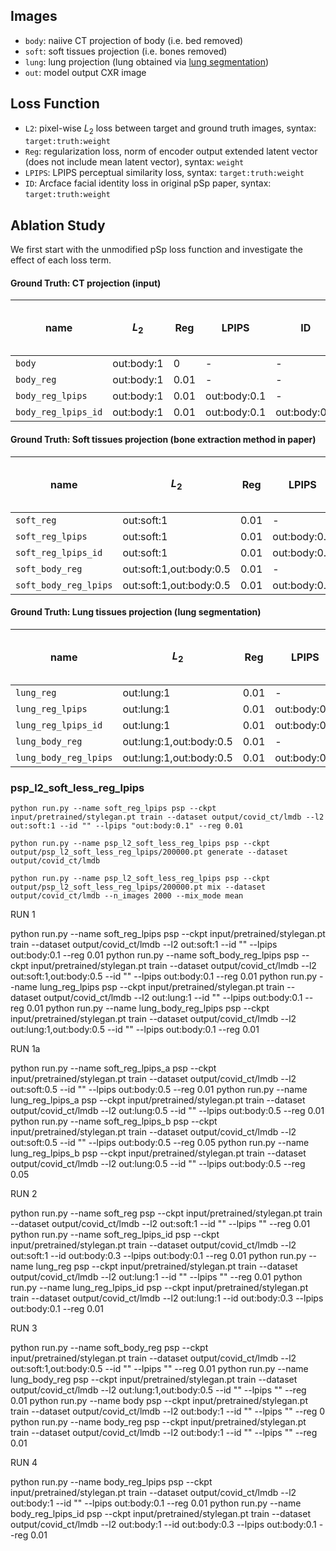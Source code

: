 ## Images
- `body`: naiive CT projection of body (i.e. bed removed)
- `soft`: soft tissues projection (i.e. bones removed)
- `lung`: lung projection (lung obtained via [lung segmentation](https://github.com/JoHof/lungmask))
- `out`: model output CXR image

## Loss Function
- `L2`: pixel-wise $L_2$ loss between target and ground truth images, syntax: `target:truth:weight`
- `Reg`: regularization loss, norm of encoder output extended latent vector (does not include mean latent vector), syntax: `weight`
- `LPIPS`: LPIPS perceptual similarity loss, syntax: `target:truth:weight`
- `ID`: Arcface facial identity loss in original pSp paper, syntax: `target:truth:weight`

## Ablation Study

We first start with the unmodified pSp loss function and investigate the effect of each loss term.

#### Ground Truth: CT projection (input)

| name                | $L_2$      | Reg  | LPIPS        | ID           | outcome                                                   | fidelity | pathology and structural preservation |
| ------------------- | ---------- | ---- | ------------ | ------------ | --------------------------------------------------------- | -------- | ------------------------------------- |
| `body`              | out:body:1 | 0    | -            | -            | <span style="color: red; font-weight: 700;">FAILED</span> |          |                                       |
| `body_reg`          | out:body:1 | 0.01 | -            | -            | <span style="color: red; font-weight: 700;">FAILED</span> |          |                                       |
| `body_reg_lpips`    | out:body:1 | 0.01 | out:body:0.1 | -            | <span style="color: red; font-weight: 700;">FAILED</span> |          |                                       |
| `body_reg_lpips_id` | out:body:1 | 0.01 | out:body:0.1 | out:body:0.3 | <span style="color: red; font-weight: 700;">FAILED</span> |          |                                       |

#### Ground Truth: Soft tissues projection (bone extraction method in paper)


| name                  | $L_2$                   | Reg  | LPIPS        | ID           | outcome | fidelity | pathology and structural preservation |
| --------------------- | ----------------------- | ---- | ------------ | ------------ | ------- | -------- | ------------------------------------- |
| `soft_reg`            | out:soft:1              | 0.01 | -            | -            |         |          |                                       |
| `soft_reg_lpips`      | out:soft:1              | 0.01 | out:body:0.1 | -            |         |          |                                       |
| `soft_reg_lpips_id`   | out:soft:1              | 0.01 | out:body:0.1 | out:body:0.3 |         |          |                                       |
| `soft_body_reg`       | out:soft:1,out:body:0.5 | 0.01 | -            | -            |         |          |                                       |
| `soft_body_reg_lpips` | out:soft:1,out:body:0.5 | 0.01 | out:body:0.1 | -            |         |          |                                       |

#### Ground Truth: Lung tissues projection (lung segmentation)


| name                  | $L_2$                   | Reg  | LPIPS        | ID           | outcome | fidelity | pathology and structural preservation |
| --------------------- | ----------------------- | ---- | ------------ | ------------ | ------- | -------- | ------------------------------------- |
| `lung_reg`            | out:lung:1              | 0.01 | -            | -            |         |          |                                       |
| `lung_reg_lpips`      | out:lung:1              | 0.01 | out:body:0.1 | -            |         |          |                                       |
| `lung_reg_lpips_id`   | out:lung:1              | 0.01 | out:body:0.1 | out:body:0.3 |         |          |                                       |
| `lung_body_reg`       | out:lung:1,out:body:0.5 | 0.01 | -            | -            |         |          |                                       |
| `lung_body_reg_lpips` | out:lung:1,out:body:0.5 | 0.01 | out:body:0.1 | -            |         |          |                                       |


### psp_l2_soft_less_reg_lpips

`python run.py --name soft_reg_lpips psp --ckpt input/pretrained/stylegan.pt train --dataset output/covid_ct/lmdb --l2 out:soft:1 --id "" --lpips "out:body:0.1" --reg 0.01`

`python run.py --name psp_l2_soft_less_reg_lpips psp --ckpt output/psp_l2_soft_less_reg_lpips/200000.pt generate --dataset output/covid_ct/lmdb`

`python run.py --name psp_l2_soft_less_reg_lpips psp --ckpt output/psp_l2_soft_less_reg_lpips/200000.pt mix --dataset output/covid_ct/lmdb --n_images 2000 --mix_mode mean`


RUN 1

python run.py --name soft_reg_lpips psp --ckpt input/pretrained/stylegan.pt train --dataset output/covid_ct/lmdb --l2 out:soft:1 --id "" --lpips out:body:0.1 --reg 0.01
python run.py --name soft_body_reg_lpips psp --ckpt input/pretrained/stylegan.pt train --dataset output/covid_ct/lmdb --l2 out:soft:1,out:body:0.5 --id "" --lpips out:body:0.1 --reg 0.01
python run.py --name lung_reg_lpips psp --ckpt input/pretrained/stylegan.pt train --dataset output/covid_ct/lmdb --l2 out:lung:1 --id "" --lpips out:body:0.1 --reg 0.01
python run.py --name lung_body_reg_lpips psp --ckpt input/pretrained/stylegan.pt train --dataset output/covid_ct/lmdb --l2 out:lung:1,out:body:0.5 --id "" --lpips out:body:0.1 --reg 0.01

RUN 1a

python run.py --name soft_reg_lpips_a psp --ckpt input/pretrained/stylegan.pt train --dataset output/covid_ct/lmdb --l2 out:soft:0.5 --id "" --lpips out:body:0.5 --reg 0.01
python run.py --name lung_reg_lpips_a psp --ckpt input/pretrained/stylegan.pt train --dataset output/covid_ct/lmdb --l2 out:lung:0.5 --id "" --lpips out:body:0.5 --reg 0.01
python run.py --name soft_reg_lpips_b psp --ckpt input/pretrained/stylegan.pt train --dataset output/covid_ct/lmdb --l2 out:soft:0.5 --id "" --lpips out:body:0.5 --reg 0.05
python run.py --name lung_reg_lpips_b psp --ckpt input/pretrained/stylegan.pt train --dataset output/covid_ct/lmdb --l2 out:lung:0.5 --id "" --lpips out:body:0.5 --reg 0.05

RUN 2

python run.py --name soft_reg psp --ckpt input/pretrained/stylegan.pt train --dataset output/covid_ct/lmdb --l2 out:soft:1 --id "" --lpips "" --reg 0.01
python run.py --name soft_reg_lpips_id psp --ckpt input/pretrained/stylegan.pt train --dataset output/covid_ct/lmdb --l2 out:soft:1 --id out:body:0.3 --lpips out:body:0.1 --reg 0.01
python run.py --name lung_reg psp --ckpt input/pretrained/stylegan.pt train --dataset output/covid_ct/lmdb --l2 out:lung:1 --id "" --lpips "" --reg 0.01
python run.py --name lung_reg_lpips_id psp --ckpt input/pretrained/stylegan.pt train --dataset output/covid_ct/lmdb --l2 out:lung:1 --id out:body:0.3 --lpips out:body:0.1 --reg 0.01

RUN 3

python run.py --name soft_body_reg psp --ckpt input/pretrained/stylegan.pt train --dataset output/covid_ct/lmdb --l2 out:soft:1,out:body:0.5 --id "" --lpips "" --reg 0.01
python run.py --name lung_body_reg psp --ckpt input/pretrained/stylegan.pt train --dataset output/covid_ct/lmdb --l2 out:lung:1,out:body:0.5 --id "" --lpips "" --reg 0.01
python run.py --name body psp --ckpt input/pretrained/stylegan.pt train --dataset output/covid_ct/lmdb --l2 out:body:1 --id "" --lpips "" --reg 0
python run.py --name body_reg psp --ckpt input/pretrained/stylegan.pt train --dataset output/covid_ct/lmdb --l2 out:body:1 --id "" --lpips "" --reg 0.01

RUN 4

python run.py --name body_reg_lpips psp --ckpt input/pretrained/stylegan.pt train --dataset output/covid_ct/lmdb --l2 out:body:1 --id "" --lpips out:body:0.1 --reg 0.01
python run.py --name body_reg_lpips_id psp --ckpt input/pretrained/stylegan.pt train --dataset output/covid_ct/lmdb --l2 out:body:1 --id out:body:0.3 --lpips out:body:0.1 --reg 0.01